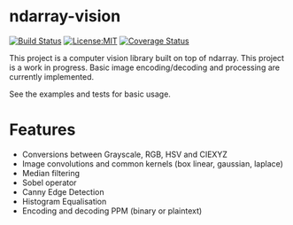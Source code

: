 # ndarray-vision

[![Build Status](https://travis-ci.org/xd009642/ndarray-vision.svg?branch=master)](https://travis-ci.org/xd009642/ndarray-vision)
[![License:MIT](https://img.shields.io/badge/License-MIT-yellow.svg)](https://opensource.org/licenses/MIT)
[![Coverage Status](https://coveralls.io/repos/github/xd009642/ndarray-vision/badge.svg?branch=master)](https://coveralls.io/github/xd009642/ndarray-vision?branch=master)

This project is a computer vision library built on top of ndarray. This project
is a work in progress. Basic image encoding/decoding and processing are
currently implemented.

See the examples and tests for basic usage.

# Features

* Conversions between Grayscale, RGB, HSV and CIEXYZ
* Image convolutions and common kernels (box linear, gaussian, laplace)
* Median filtering
* Sobel operator
* Canny Edge Detection
* Histogram Equalisation
* Encoding and decoding PPM (binary or plaintext)
